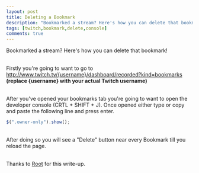 ```yaml
---
layout: post
title: Deleting a Bookmark
description: "Bookmarked a stream? Here's how you can delete that bookmark!"
tags: [twitch,bookmark,delete,console]
comments: true
---
```


Bookmarked a stream? Here's how you can delete that bookmark!

<br>Firstly you're going to want to go to http://www.twitch.tv/{username}/dashboard/recorded?kind=bookmarks **(replace {username} with your actual Twitch username)**

<br>After you've opened your bookmarks tab you're going to want to open the developer console (CRTL + SHIFT + J). Once opened either type or copy and paste the following line and press enter.

~~~ javascript
$(".owner-only").show();
~~~

<br>After doing so you will see a "Delete" button near every Bookmark till you reload the page.

<br>Thanks to [Root](https://twitter.com/commanderroot) for this write-up.
